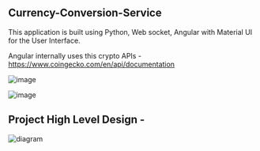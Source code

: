 
## Currency-Conversion-Service

This application is built using Python, Web socket, Angular with Material UI for the User Interface.

Angular internally uses this crypto APIs - https://www.coingecko.com/en/api/documentation

![image](https://user-images.githubusercontent.com/8009104/218273974-a3ef88c0-97d4-459c-9b80-03ed22d36ea4.png)

![image](https://user-images.githubusercontent.com/8009104/218271917-f215b88f-9369-4873-9396-455f28f9eacb.png)




## Project High Level Design - 

![diagram](https://user-images.githubusercontent.com/8009104/217792324-729a1f8e-7513-40b3-a2ae-a827920c915b.png)





